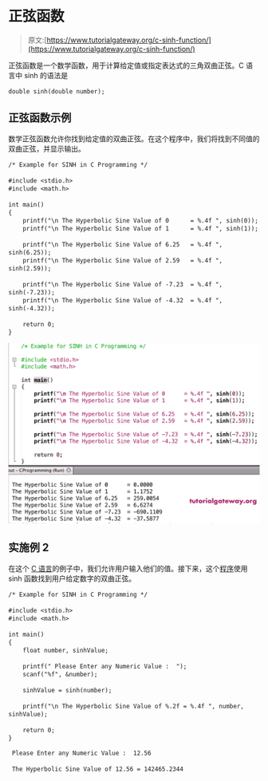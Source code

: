 # 正弦函数

> 原文:[https://www.tutorialgateway.org/c-sinh-function/](https://www.tutorialgateway.org/c-sinh-function/)

正弦函数是一个数学函数，用于计算给定值或指定表达式的三角双曲正弦。C 语言中 sinh 的语法是

```
double sinh(double number);
```

## 正弦函数示例

数学正弦函数允许你找到给定值的双曲正弦。在这个程序中，我们将找到不同值的双曲正弦，并显示输出。

```
/* Example for SINH in C Programming */

#include <stdio.h>
#include <math.h>

int main()
{ 
    printf("\n The Hyperbolic Sine Value of 0      = %.4f ", sinh(0));
    printf("\n The Hyperbolic Sine Value of 1      = %.4f ", sinh(1));

    printf("\n The Hyperbolic Sine Value of 6.25   = %.4f ", sinh(6.25));
    printf("\n The Hyperbolic Sine Value of 2.59   = %.4f ", sinh(2.59));

    printf("\n The Hyperbolic Sine Value of -7.23  = %.4f ", sinh(-7.23));
    printf("\n The Hyperbolic Sine Value of -4.32  = %.4f ", sinh(-4.32));

    return 0;
}
```

![C sinh Function 1](img/89b1dc5ffe8bd13073c0dc55ad5f1753.png)

## 实施例 2

在这个 [C 语言](https://www.tutorialgateway.org/c-programming/)的例子中，我们允许用户输入他们的值。接下来，这个[程序](https://www.tutorialgateway.org/c-programming-examples/)使用 sinh 函数找到用户给定数字的双曲正弦。

```
/* Example for SINH in C Programming */

#include <stdio.h>
#include <math.h>

int main()
{
    float number, sinhValue;

    printf(" Please Enter any Numeric Value :  ");
    scanf("%f", &number);

    sinhValue = sinh(number);

    printf("\n The Hyperbolic Sine Value of %.2f = %.4f ", number, sinhValue);

    return 0;
}
```

```
 Please Enter any Numeric Value :  12.56

 The Hyperbolic Sine Value of 12.56 = 142465.2344
```